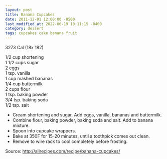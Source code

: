 ```yaml
---
layout: post
title: Banana Cupcakes
date: 2011-12-01 12:00:00 -0500
last_modified_at: 2022-06-19 10:11:15 -0400
category: dessert
tags: cupcakes cake banana fruit
---
```

3273 Cal (18x 182)

1/2 cup shortening  
1 1/2 cups sugar  
2 eggs  
1 tsp. vanilla  
1 cup mashed bananas  
1/4 cup buttermilk  
2 cups flour  
1 tsp. baking powder  
3/4 tsp. baking soda  
1/2 tsp. salt  

* Cream shortening and sugar.  Add eggs, vanilla, bananas and buttermilk.
* Combine flour, baking powder, baking soda and salt.  Add to banana mixture.
* Spoon into cupcake wrappers.
* Bake at 350F for 15-20 minutes, until a toothpick comes out clean.
* Remove to wire rack to cool completely before frosting.

Source: <http://allrecipes.com/recipe/banana-cupcakes/>

